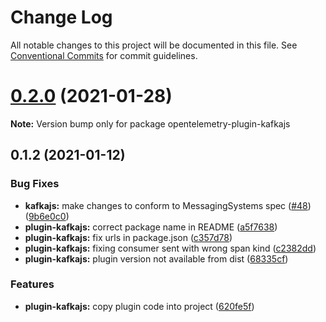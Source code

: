 # Change Log

All notable changes to this project will be documented in this file.
See [Conventional Commits](https://conventionalcommits.org) for commit guidelines.

# [0.2.0](https://github.com/aspecto-io/opentelemetry-ext-js/compare/opentelemetry-plugin-kafkajs@0.1.2...opentelemetry-plugin-kafkajs@0.2.0) (2021-01-28)

**Note:** Version bump only for package opentelemetry-plugin-kafkajs





## 0.1.2 (2021-01-12)


### Bug Fixes

* **kafkajs:** make changes to conform to MessagingSystems spec ([#48](https://github.com/aspecto-io/opentelemetry-ext-js/issues/48)) ([9b6e0c0](https://github.com/aspecto-io/opentelemetry-ext-js/commit/9b6e0c0781f0fe7598b2713c9545ba0442f10ffd))
* **plugin-kafkajs:** correct package name in README ([a5f7638](https://github.com/aspecto-io/opentelemetry-ext-js/commit/a5f7638431da46b2438664fbf75294795df39e36))
* **plugin-kafkajs:** fix urls in package.json ([c357d78](https://github.com/aspecto-io/opentelemetry-ext-js/commit/c357d78af3ea2207caa97e0db6a26aa9ebdcb7ce))
* **plugin-kafkajs:** fixing consumer sent with wrong span kind ([c2382dd](https://github.com/aspecto-io/opentelemetry-ext-js/commit/c2382dd50ecd9f97506f32e769021b33a80adedc))
* **plugin-kafkajs:** plugin version not available from dist ([68335cf](https://github.com/aspecto-io/opentelemetry-ext-js/commit/68335cff14e5f1fbff29d39d4cb54a7630c1c66c))


### Features

* **plugin-kafkajs:** copy plugin code into project ([620fe5f](https://github.com/aspecto-io/opentelemetry-ext-js/commit/620fe5fbb7f0bfa138d4ed9679f3d129f0163e64))
